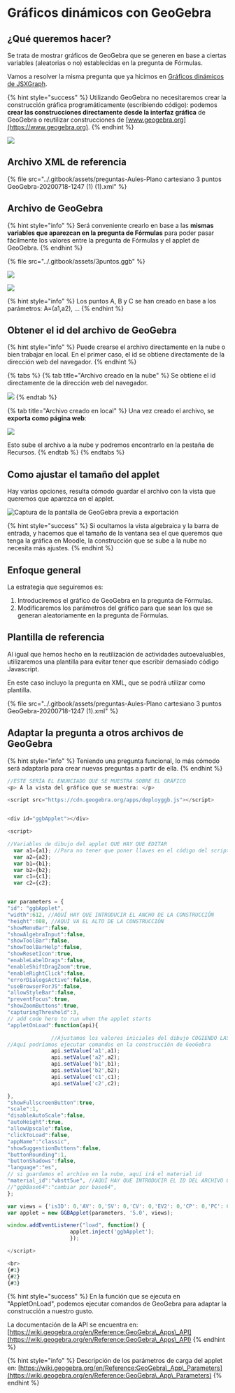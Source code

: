 # Gráficos dinámicos con GeoGebra

## ¿Qué queremos hacer?

Se trata de mostrar gráficos de GeoGebra que se generen en base a ciertas variables (aleatorias o no) establecidas en la pregunta de Fórmulas.&#x20;

Vamos a resolver la misma pregunta que ya hicimos en [Gráficos dinámicos de JSXGraph](../consideraciones-antes-de-empezar-con-esto/graficos-dinamicos-de-jsxgraph.md).

{% hint style="success" %}
Utilizando GeoGebra no necesitaremos crear la construcción gráfica programáticamente (escribiendo código): podemos **crear las construcciones directamente desde la interfaz gráfica** de GeoGebra o reutilizar construcciones de [www.geogebra.org](https://www.geogebra.org).
{% endhint %}

![](<../.gitbook/assets/image (96).png>)

## Archivo XML de referencia

{% file src="../.gitbook/assets/preguntas-Aules-Plano cartesiano 3 puntos GeoGebra-20200718-1247 (1) (1).xml" %}

## Archivo de GeoGebra

{% hint style="info" %}
Será conveniente crearlo en base a las **mismas variables que aparezcan en la pregunta de Fórmulas** para poder pasar fácilmente los valores entre la pregunta de Fórmulas y el applet de GeoGebra.
{% endhint %}

{% file src="../.gitbook/assets/3puntos.ggb" %}

![](<../.gitbook/assets/image (95).png>)

![](../.gitbook/assets/pant3ptos.png)

{% hint style="info" %}
Los puntos A, B y C se han creado en base a los parámetros: A=(a1,a2), ...
{% endhint %}

## Obtener el id del archivo de GeoGebra

{% hint style="info" %}
Puede crearse el archivo directamente en la nube o bien trabajar en local. En el primer caso, el id se obtiene directamente de la dirección web del navegador.
{% endhint %}

{% tabs %}
{% tab title="Archivo creado en la nube" %}
Se obtiene el id directamente de la dirección web del navegador.

![](<../.gitbook/assets/image (92).png>)
{% endtab %}

{% tab title="Archivo creado en local" %}
Una vez creado el archivo, se **exporta como página web**:

![](<../.gitbook/assets/image (93).png>)

Esto sube el archivo a la nube y podremos encontrarlo en la pestaña de Recursos.
{% endtab %}
{% endtabs %}

## Como ajustar el tamaño del applet

Hay varias opciones, resulta cómodo guardar el archivo con la vista que queremos que aparezca en el applet.

![Captura de la pantalla de GeoGebra previa a exportación](<../.gitbook/assets/image (94).png>)

{% hint style="success" %}
Si ocultamos la vista algebraica y la barra de entrada, y hacemos que el tamaño de la ventana sea el que queremos que tenga la gráfica en Moodle, la construcción que se sube a la nube no necesita más ajustes.
{% endhint %}

## Enfoque general

La estrategia que seguiremos es:

1. Introduciremos el gráfico de GeoGebra en la pregunta de Fórmulas.
2. Modificaremos los parámetros del gráfico para que sean los que se generan aleatoriamente en la pregunta de Fórmulas.

## Plantilla de referencia

Al igual que hemos hecho en la reutilización de actividades autoevaluables, utilizaremos una plantilla para  evitar tener que escribir demasiado código Javascript.

En este caso incluyo la pregunta en XML, que se podrá utilizar como plantilla.

{% file src="../.gitbook/assets/preguntas-Aules-Plano cartesiano 3 puntos GeoGebra-20200718-1247 (1).xml" %}

## Adaptar la pregunta a otros archivos de GeoGebra

{% hint style="info" %}
Teniendo una pregunta funcional, lo más cómodo será adaptarla para crear nuevas preguntas a partir de ella.
{% endhint %}

```javascript
//ESTE SERÍA EL ENUNCIADO QUE SE MUESTRA SOBRE EL GRÁFICO
<p> A la vista del gráfico que se muestra: </p>

<script src="https://cdn.geogebra.org/apps/deployggb.js"></script>


<div id="ggbApplet"></div>

<script>

//Variables de dibujo del applet QUE HAY QUE EDITAR
  var a1={a1}; //Para no tener que poner llaves en el código del script
  var a2={a2};
  var b1={b1};
  var b2={b2};
  var c1={c1};
  var c2={c2};


var parameters = {
"id": "ggbApplet",
"width":612, //AQUÍ HAY QUE INTRODUCIR EL ANCHO DE LA CONSTRUCCIÓN
"height":608, //AQUÍ VA EL ALTO DE LA CONSTRUCCIÓN
"showMenuBar":false,
"showAlgebraInput":false,
"showToolBar":false,
"showToolBarHelp":false,
"showResetIcon":true,
"enableLabelDrags":false,
"enableShiftDragZoom":true,
"enableRightClick":false,
"errorDialogsActive":false,
"useBrowserForJS":false,
"allowStyleBar":false,
"preventFocus":true,
"showZoomButtons":true,
"capturingThreshold":3,
// add code here to run when the applet starts
"appletOnLoad":function(api){

              //Ajustamos los valores iniciales del dibujo COGIENDO LAS VARIABLES DE MOODLE
//Aquí podríamos ejecutar comandos en la construcción de GeoGebra
              api.setValue('a1',a1);
              api.setValue('a2',a2);
              api.setValue('b1',b1);
              api.setValue('b2',b2);
              api.setValue('c1',c1);
              api.setValue('c2',c2);

},
"showFullscreenButton":true,
"scale":1,
"disableAutoScale":false,
"autoHeight":true,
"allowUpscale":false,
"clickToLoad":false,
"appName":"classic",
"showSuggestionButtons":false,
"buttonRounding":1,
"buttonShadows":false,
"language":"es",
// si guardamos el archivo en la nube, aquí irá el material id
"material_id":"vbstt5ue", //AQUÍ HAY QUE INTRODUCIR EL ID DEL ARCHIVO GEOGEBRA
//"ggbBase64":"cambiar por base64",
};

var views = {'is3D': 0,'AV': 0,'SV': 0,'CV': 0,'EV2': 0,'CP': 0,'PC': 0,'DA': 0,'FI': 0,'macro': 0};
var applet = new GGBApplet(parameters, '5.0', views);

window.addEventListener("load", function() {
                    applet.inject('ggbApplet');
                    });

</script>

<br>
{#1}
{#2}
{#3}
```

{% hint style="success" %}
En la función que se ejecuta en "AppletOnLoad", podemos ejecutar comandos de GeoGebra para adaptar la construcción a nuestro gusto.&#x20;

La documentación de la API se encuentra en: [https://wiki.geogebra.org/en/Reference:GeoGebra\_Apps\_API](https://wiki.geogebra.org/en/Reference:GeoGebra\_Apps\_API)
{% endhint %}

{% hint style="info" %}
Descripción de los parámetros de carga del applet en: [https://wiki.geogebra.org/en/Reference:GeoGebra\_App\_Parameters](https://wiki.geogebra.org/en/Reference:GeoGebra\_App\_Parameters)
{% endhint %}
